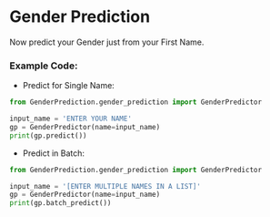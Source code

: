 # Gender Prediction

Now predict your Gender just from your First Name.

### Example Code:

* Predict for Single Name:

```python
from GenderPrediction.gender_prediction import GenderPredictor

input_name = 'ENTER YOUR NAME'
gp = GenderPredictor(name=input_name)
print(gp.predict())
```

* Predict in Batch:
```python
from GenderPrediction.gender_prediction import GenderPredictor

input_name = '[ENTER MULTIPLE NAMES IN A LIST]'
gp = GenderPredictor(name=input_name)
print(gp.batch_predict())
```